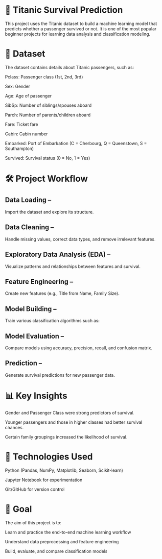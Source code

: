 # 🚢 Titanic Survival Prediction
This project uses the Titanic dataset to build a machine learning model that predicts whether a passenger survived or not.
It is one of the most popular beginner projects for learning data analysis and classification modeling.

# 📂 Dataset
The dataset contains details about Titanic passengers, such as:

Pclass: Passenger class (1st, 2nd, 3rd)

Sex: Gender

Age: Age of passenger

SibSp: Number of siblings/spouses aboard

Parch: Number of parents/children aboard

Fare: Ticket fare

Cabin: Cabin number

Embarked: Port of Embarkation (C = Cherbourg, Q = Queenstown, S = Southampton)

Survived: Survival status (0 = No, 1 = Yes)

# 🛠️ Project Workflow
## Data Loading – 
Import the dataset and explore its structure.

## Data Cleaning – 
Handle missing values, correct data types, and remove irrelevant features.

## Exploratory Data Analysis (EDA) – 
Visualize patterns and relationships between features and survival.

## Feature Engineering – 
Create new features (e.g., Title from Name, Family Size).

## Model Building – 
Train various classification algorithms such as:

## Model Evaluation – 
Compare models using accuracy, precision, recall, and confusion matrix.

## Prediction – 
Generate survival predictions for new passenger data.

# 📊 Key Insights
Gender and Passenger Class were strong predictors of survival.

Younger passengers and those in higher classes had better survival chances.

Certain family groupings increased the likelihood of survival.

# 🧰 Technologies Used
Python (Pandas, NumPy, Matplotlib, Seaborn, Scikit-learn)

Jupyter Notebook for experimentation

Git/GitHub for version control

# 🎯 Goal
The aim of this project is to:

Learn and practice the end-to-end machine learning workflow

Understand data preprocessing and feature engineering

Build, evaluate, and compare classification models
